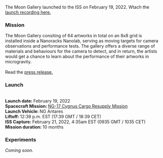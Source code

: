 <p>
  The Moon Gallery launched to the ISS </a> on February 19, 2022. Wtach the <a href="https://www.youtube.com/watch?v=JykaTD-iKQ8&t=1686s"> launch recording here. </a>
</p>
<h3>Mission</h3>
<p>
  The Moon Gallery consiting of 64 artworks in total on an 8x8 grid is installed inside a Nanoracks Nanolab, serving as moving targets for camera observations and performance tests. The gallery offers a diverse range of materials and behaviours for the camera to detect, and in return, the artists would get a chance to learn about the performance of their artworks in microgravity.
  <br><br>
  Read the <a href="https://moongallery.eu/wp-content/uploads/2022/02/Moon_Gallery-ISS-press-release.pdf"> press release. </a>
  <br>
</p>
<h3>Launch</h3>
<p>
  <br> <b> Launch date: </b> February 19, 2022
  <br> <b> Spacecraft Mission: </b> <a href="https://www.northropgrumman.com/wp-content/uploads/NG-17-Mission-Profile-Handout.pdf"> NG-17 Cygnus Cargo Resupply Mission </a>
  <br> <b> Launch Vehicle: </b> NG Antares
  <br> <b> Liftoff: </b> 12:39 p.m. EST (17:39 GMT / 18:39 CET)
  <br> <b> ISS Capture: </b> February 21, 2022, 4:35am EST (0935 GMT / 1035 CET)
  <br> <b> Mission duration: </b> 10 months
</p>
<h3>Experiments</h3>
<p>
  <i> Coming soon. </i>
</p>
